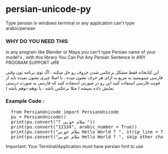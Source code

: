 # persian-unicode-py
Type persian in windows terminal or any application can't type arabic/persian

### WHY DO YOU NEED THIS
in any program like Blender or Maya you can't type Persian name of your model's , with this library You Can Put Any Persian Sentence in ANY PROGRAM SUPPORT utf8


این کتابخانه فقط مشکل برعکس شدن حروف رو حل میکنه ، اگ توی برنامه تون وقتی فارسی مینویسید یه مربع به ازای هر حرف نشون میده ، یا اصلا چیزی نشون نمیده باید از فونت فارسی استفاده کنید
این رو در صورتی استفاده کنید که فارسی به صورت درستی نمایش داده نمیشه ( مثلا برعکس باشه ، یا توهم‌-توهم باشه )
### Example Code :
<pre>
  from PersianUnicode import PersianUnicode
  pu = PersianUnicode()
  print(pu.convert("سلام خوبی ؟ "))                                       # Common Use 
  print(pu.convert("12334", arabic_number = True))                      # replace EN number with Arabic Number
  print(pu.convert("سلام خوبی Hello World ؟ ", strip_line = True))        # Use strip() in every line
  print(pu.convert("سلام خوبی Hello World ؟ ", skip_other_char = True))   # skip char exclude persian/arabic, "skip_other_char" skip EN char too
</pre>

Important: Your Terminal/Application must have persian font to use

